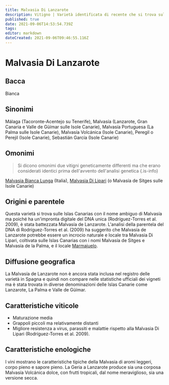 ```yaml
---
title: Malvasia Di Lanzarote
description: Vitigno | Varietà identificata di recente che si trova sulle Islas Canarie, facilmente confondibile con altre Malvasie
published: true
date: 2021-09-06T14:53:54.739Z
tags: 
editor: markdown
dateCreated: 2021-09-06T09:46:55.116Z
---
```


# Malvasia Di Lanzarote

## Bacca
Bianca

## Sinonimi
Málaga (Tacoronte-Acentejo su Tenerife), Malvasía (Lanzarote, Gran Canaria e Valle de Güímar sulle Isole Canarie), Malvasía Portuguesa (La Palma sulle Isole Canarie), Malvasía Volcánica (Isole Canarie), Peregil o Perejil (Isole Canarie), Sebastián García (Isole Canarie)

## Omonimi
> Si dicono omonimi due vitigni geneticamente differenti ma che erano considerati identici prima dell'avvento dell'analisi genetica
{.is-info}

[Malvasia Bianca Lunga](/vitigni/bacca-bianca/malvasia-bianca-lunga) (Italia), [Malvasia Di Lipari](/vitigni/bacca-bianca/malvasia-di-lipari) (o Malvasía de Sitges sulle Isole Canarie)


## Origini e parentele
Questa varietà si trova sulle Islas Canarias con il nome ambiguo di Malvasía ma poiché ha un'impronta digitale del DNA unica (Rodríguez-Torres et al. 2009), è stata battezzata Malvasía de Lanzarote. L'analisi della parentela del DNA di Rodríguez-Torres et al. (2009) ha suggerito che Malvasía de Lanzarote potrebbe essere un incrocio naturale e locale tra Malvasia Di Lipari, coltivata sulle Islas Canarias con i nomi Malvasía de Sitges e Malvasía de la Palma, e il locale [Marmajuelo](/vitigni/bacca-bianca/marmajuelo).

## Diffusione geografica

La Malvasía de Lanzarote non è ancora stata inclusa nel registro delle varietà in Spagna e quindi non compare nelle statistiche ufficiali dei vigneti ma è stata trovata in diverse denominazioni delle Islas Canarie come Lanzarote, La Palma e Valle de Güímar.

## Caratteristiche viticole

- Maturazione media 
- Grappoli piccoli ma relativamente distanti
- Migliore resistenza a virus, parassiti e malattie rispetto alla Malvasia Di Lipari (Rodríguez-Torres et al. 2009).

## Caratteristiche enologiche

 I vini mostrano le caratteristiche tipiche della Malvasia di aromi leggeri, corpo pieno e sapore pieno. La Geria a Lanzarote produce sia una corposa Malvasía Volcánica dolce, con frutti tropicali, dal nome meraviglioso, sia una versione secca.





